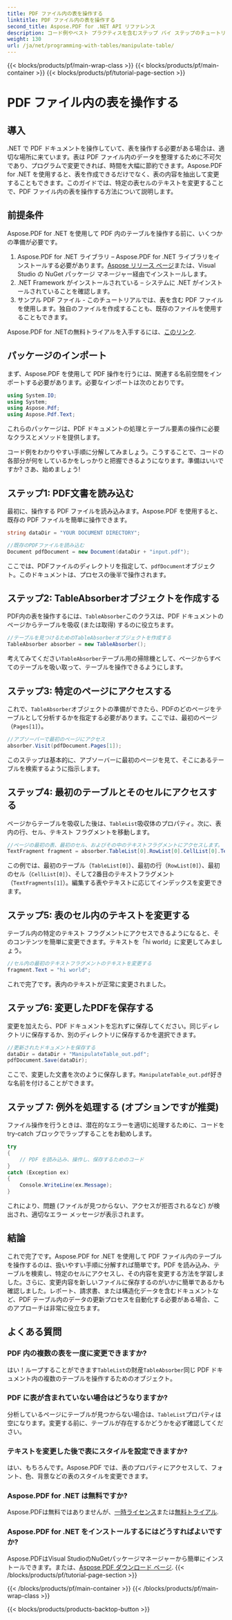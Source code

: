 ```yaml
---
title: PDF ファイル内の表を操作する
linktitle: PDF ファイル内の表を操作する
second_title: Aspose.PDF for .NET API リファレンス
description: コード例やベスト プラクティスを含むステップ バイ ステップのチュートリアルで、Aspose.PDF for .NET を使用して PDF ファイル内のテーブルを操作する方法を学習します。
weight: 130
url: /ja/net/programming-with-tables/manipulate-table/
---
```


{{< blocks/products/pf/main-wrap-class >}}
{{< blocks/products/pf/main-container >}}
{{< blocks/products/pf/tutorial-page-section >}}

# PDF ファイル内の表を操作する

## 導入

.NET で PDF ドキュメントを操作していて、表を操作する必要がある場合は、適切な場所に来ています。表は PDF ファイル内のデータを整理するために不可欠であり、プログラムで変更できれば、時間を大幅に節約できます。Aspose.PDF for .NET を使用すると、表を作成できるだけでなく、表の内容を抽出して変更することもできます。このガイドでは、特定の表セルのテキストを変更することで、PDF ファイル内の表を操作する方法について説明します。

## 前提条件

Aspose.PDF for .NET を使用して PDF 内のテーブルを操作する前に、いくつかの準備が必要です。

1.  Aspose.PDF for .NET ライブラリ – Aspose.PDF for .NET ライブラリをインストールする必要があります。[Aspose リリース ページ](https://releases.aspose.com/pdf/net/)または、Visual Studio の NuGet パッケージ マネージャー経由でインストールします。
2. .NET Framework がインストールされている – システムに .NET がインストールされていることを確認します。
3. サンプル PDF ファイル - このチュートリアルでは、表を含む PDF ファイルを使用します。独自のファイルを作成することも、既存のファイルを使用することもできます。

 Aspose.PDF for .NETの無料トライアルを入手するには、[このリンク](https://releases.aspose.com/).

## パッケージのインポート

まず、Aspose.PDF を使用して PDF 操作を行うには、関連する名前空間をインポートする必要があります。必要なインポートは次のとおりです。

```csharp
using System.IO;
using System;
using Aspose.Pdf;
using Aspose.Pdf.Text;
```

これらのパッケージは、PDF ドキュメントの処理とテーブル要素の操作に必要なクラスとメソッドを提供します。

コード例をわかりやすい手順に分解してみましょう。こうすることで、コードの各部分が何をしているかをしっかりと把握できるようになります。準備はいいですか? さあ、始めましょう!

## ステップ1: PDF文書を読み込む

最初に、操作する PDF ファイルを読み込みます。Aspose.PDF を使用すると、既存の PDF ファイルを簡単に操作できます。

```csharp
string dataDir = "YOUR DOCUMENT DIRECTORY";

//既存のPDFファイルを読み込む
Document pdfDocument = new Document(dataDir + "input.pdf");
```

ここでは、PDFファイルのディレクトリを指定して、`pdfDocument`オブジェクト。このドキュメントは、プロセスの後半で操作されます。

## ステップ2: TableAbsorberオブジェクトを作成する

PDF内の表を操作するには、`TableAbsorber`このクラスは、PDF ドキュメントのページからテーブルを吸収 (または取得) するのに役立ちます。

```csharp
//テーブルを見つけるためのTableAbsorberオブジェクトを作成する
TableAbsorber absorber = new TableAbsorber();
```

考えてみてください`TableAbsorber`テーブル用の掃除機として、ページからすべてのテーブルを吸い取って、テーブルを操作できるようにします。

## ステップ3: 特定のページにアクセスする

これで、`TableAbsorber`オブジェクトの準備ができたら、PDFのどのページをテーブルとして分析するかを指定する必要があります。ここでは、最初のページ（`Pages[1]`）。

```csharp
//アブソーバーで最初のページにアクセス
absorber.Visit(pdfDocument.Pages[1]);
```

このステップは基本的に、アブソーバーに最初のページを見て、そこにあるテーブルを検索するように指示します。

## ステップ4: 最初のテーブルとそのセルにアクセスする

ページからテーブルを吸収した後は、`TableList`吸収体のプロパティ。次に、表内の行、セル、テキスト フラグメントを移動します。

```csharp
//ページの最初の表、最初のセル、およびその中のテキストフラグメントにアクセスします。
TextFragment fragment = absorber.TableList[0].RowList[0].CellList[0].TextFragments[1];
```

この例では、最初のテーブル（`TableList[0]`）、最初の行（`RowList[0]`）、最初のセル（`CellList[0]`）、そして2番目のテキストフラグメント（`TextFragments[1]`）。編集する表やテキストに応じてインデックスを変更できます。

## ステップ5: 表のセル内のテキストを変更する

テーブル内の特定のテキスト フラグメントにアクセスできるようになると、そのコンテンツを簡単に変更できます。テキストを「hi world」に変更してみましょう。

```csharp
//セル内の最初のテキストフラグメントのテキストを変更する
fragment.Text = "hi world";
```

これで完了です。表内のテキストが正常に変更されました。

## ステップ6: 変更したPDFを保存する

変更を加えたら、PDF ドキュメントを忘れずに保存してください。同じディレクトリに保存するか、別のディレクトリに保存するかを選択できます。

```csharp
//更新されたドキュメントを保存する
dataDir = dataDir + "ManipulateTable_out.pdf";
pdfDocument.Save(dataDir);
```

ここで、変更した文書を次のように保存します。`ManipulateTable_out.pdf`好きな名前を付けることができます。

## ステップ 7: 例外を処理する (オプションですが推奨)

ファイル操作を行うときは、潜在的なエラーを適切に処理するために、コードを try-catch ブロックでラップすることをお勧めします。

```csharp
try
{
    // PDF を読み込み、操作し、保存するためのコード
}
catch (Exception ex)
{
    Console.WriteLine(ex.Message);
}
```

これにより、問題 (ファイルが見つからない、アクセスが拒否されるなど) が検出され、適切なエラー メッセージが表示されます。

## 結論

これで完了です。Aspose.PDF for .NET を使用して PDF ファイル内のテーブルを操作するのは、扱いやすい手順に分解すれば簡単です。PDF を読み込み、テーブルを検索し、特定のセルにアクセスし、その内容を変更する方法を学習しました。さらに、変更内容を新しいファイルに保存するのがいかに簡単であるかも確認しました。レポート、請求書、または構造化データを含むドキュメントなど、PDF テーブル内のデータの更新プロセスを自動化する必要がある場合、このアプローチは非常に役立ちます。

## よくある質問

### PDF 内の複数の表を一度に変更できますか?  
はい！ループすることができます`TableList`の財産`TableAbsorber`同じ PDF ドキュメント内の複数のテーブルを操作するためのオブジェクト。

### PDF に表が含まれていない場合はどうなりますか?  
分析しているページにテーブルが見つからない場合は、`TableList`プロパティは空になります。変更する前に、テーブルが存在するかどうかを必ず確認してください。

### テキストを変更した後で表にスタイルを設定できますか?  
はい、もちろんです。Aspose.PDF では、表のプロパティにアクセスして、フォント、色、背景などの表のスタイルを変更できます。

### Aspose.PDF for .NET は無料ですか?  
 Aspose.PDFは無料ではありませんが、[一時ライセンス](https://purchase.aspose.com/temporary-license/)または[無料トライアル](https://releases.aspose.com/).

### Aspose.PDF for .NET をインストールするにはどうすればよいですか?  
 Aspose.PDFはVisual StudioのNuGetパッケージマネージャーから簡単にインストールできます。または、[Aspose PDF ダウンロード ページ](https://releases.aspose.com/pdf/net/).
{{< /blocks/products/pf/tutorial-page-section >}}

{{< /blocks/products/pf/main-container >}}
{{< /blocks/products/pf/main-wrap-class >}}

{{< blocks/products/products-backtop-button >}}
